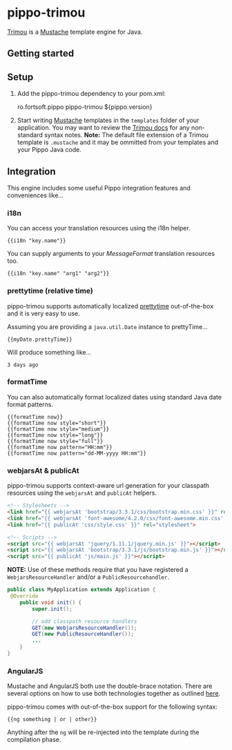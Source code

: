 pippo-trimou
=====================

[Trimou][trimou] is a [Mustache][mustache] template engine for Java.

Getting started
---------------

Setup
-----

1) Add the pippo-trimou dependency to your pom.xml:

    <dependency>
        <groupId>ro.fortsoft.pippo</groupId>
        <artifactId>pippo-trimou</artifactId>
        <version>${pippo.version}</version>
    </dependency>

2)  Start writing [Mustache][mustache] templates in the `templates` folder of your application.  You may want to review the [Trimou docs](http://trimou.org/doc/latest.html) for any non-standard syntax notes. 
**Note:** The default file extension of a Trimou template is `.mustache` and it may be ommitted from your templates and your Pippo Java code.

Integration
-----

This engine includes some useful Pippo integration features and conveniences like... 

### i18n

You can access your translation resources using the i18n helper.

    {{i18n "key.name"}}

You can supply arguments to your *MessageFormat* translation resources too.

    {{i18n "key.name" "arg1" "arg2"}}

### prettytime (relative time)

pippo-trimou supports automatically localized [prettytime][prettytime] out-of-the-box and it is very easy to use.

Assuming you are providing a `java.util.Date` instance to prettyTime...

    {{myDate.prettyTime}}
    
Will produce something like...

    3 days ago

### formatTime

You can also automatically format localized dates using standard Java date format patterns.

    {{formatTime now}}
    {{formatTime now style="short"}}
    {{formatTime now style="medium"}}
    {{formatTime now style="long"}}
    {{formatTime now style="full"}}
    {{formatTime now pattern="HH:mm"}}
    {{formatTime now pattern="dd-MM-yyyy HH:mm"}}

### webjarsAt & publicAt

pippo-trimou supports context-aware url generation for your classpath resources using the `webjarsAt` and `publicAt` helpers.

```html
<!-- Stylesheets -->
<link href="{{ webjarsAt 'bootstrap/3.3.1/css/bootstrap.min.css' }}" rel="stylesheet">
<link href="{{ webjarsAt 'font-awesome/4.2.0/css/font-awesome.min.css' }}" rel="stylesheet">
<link href="{{ publicAt 'css/style.css' }}" rel="stylesheet">

<!-- Scripts -->
<script src="{{ webjarsAt 'jquery/1.11.1/jquery.min.js' }}"></script>
<script src="{{ webjarsAt 'bootstrap/3.3.1/js/bootstrap.min.js' }}"></script>
<script src="{{ publicAt 'js/main.js' }}"></script>
```

**NOTE:** Use of these methods require that you have registered a `WebjarsResourceHandler` and/or a `PublicResourcehandler`.

```java
public class MyApplication extends Application {
 @Override
    public void init() {
        super.init();

        // add classpath resource handlers
        GET(new WebjarsResourceHandler());
        GET(new PublicResourceHandler());
        ...
    }
}
```

### AngularJS

Mustache and AngularJS both use the double-brace notation.  There are several options on how to use both technologies together as outlined [here](https://github.com/trimou/trimou/wiki/How-to-render-a-template-with-braces-delimiters).

pippo-trimou comes with out-of-the-box support for the following syntax:

    {{ng something | or | other}}

Anything after the `ng` will be re-injected into the template during the compilation phase.

[trimou]: http://trimou.org
[mustache]: https://mustache.github.io/mustache.5.html
[prettytime]: http://ocpsoft.org/prettytime
